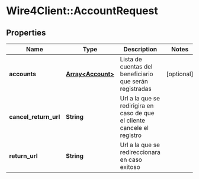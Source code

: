 # Wire4Client::AccountRequest

## Properties
Name | Type | Description | Notes
------------ | ------------- | ------------- | -------------
**accounts** | [**Array&lt;Account&gt;**](Account.md) | Lista de cuentas del beneficiario que serán registradas | [optional] 
**cancel_return_url** | **String** | Url a la que se redirigira en caso de que el cliente cancele el registro | 
**return_url** | **String** | Url a la que se redireccionara en caso exitoso | 


